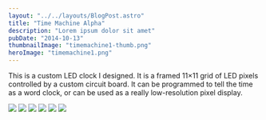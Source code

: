```yaml
---
layout: "../../layouts/BlogPost.astro"
title: "Time Machine Alpha"
description: "Lorem ipsum dolor sit amet"
pubDate: "2014-10-13"
thumbnailImage: "timemachine1-thumb.png"
heroImage: "timemachine1.png"
---
```


This is a custom LED clock I designed. It is a framed 11×11 grid of LED pixels controlled by a custom circuit board. It can be programmed to tell the time as a word clock, or can be used as a really low-resolution pixel display.

![](../../public/assets/timemachine2.png)
![](../../public/assets/timemachine3.png)
![](../../public/assets/timemachine4.png)
![](../../public/assets/timemachine5.png)
![](../../public/assets/timemachine6.png)
![](../../public/assets/timemachine7.png)

